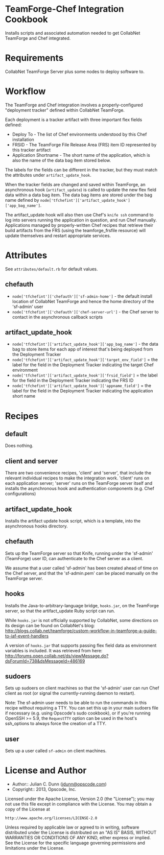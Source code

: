 TeamForge-Chef Integration Cookbook
===================================

Installs scripts and associated automation needed to get CollabNet TeamForge and Chef integrated.

Requirements
============

CollabNet TeamForge Server plus some nodes to deploy software to.

Workflow
========

The TeamForge and Chef integration involves a properly-configured "deployment tracker" defined within CollabNet TeamForge.

Each deployment is a tracker artifact with three important flex fields defined:

* Deploy To - The list of Chef environments understood by this Chef installation
* FRSID - The TeamForge File Release Area (FRS) item ID represented by this tracker artifact
* Application Shortname - The short name of the application, which is also the name of the data bag item stored below.

The labels for the fields can be different in the tracker, but they must match the attributes under `artifact_update_hook`.

When the tracker fields are changed and saved within TeamForge, an asynchronous hook (`artifact_update`) is called to update the new flex field data within a data bag item. The data bag items are stored under the bag name defined by `node['tfchefint']['artifact_update_hook']['app_bag_name']`.

The artifact_update hook will also then use Chef's `knife ssh` command to log into servers running the application in question, and run Chef manually. Applications managed by properly-written Chef recipes that retrieve their build artifacts from the FRS (using the teamforge_frsfile resource) will update themselves and restart appropriate services.

Attributes
==========

See `attributes/default.rb` for default values.

chefauth
--------

* `node['tfchefint']['chefauth']['sf-admin-home']` - the default install location of CollabNet TeamForge and hence the home directory of the 'sf-admin' user
* `node['tfchefint']['chefauth']['chef-server-url']` - the Chef server to contact in the asynchronous callback scripts

artifact_update_hook
--------------------

* `node['tfchefint']['artifact_update_hook']['app_bag_name']` - the data bag to store items for each app of interest that's being deployed from the Deployment Tracker
* `node['tfchefint']['artifact_update_hook']['target_env_field']` = the label for the field in the Deployment Tracker indicating the target Chef environment
* `node['tfchefint']['artifact_update_hook']['frsid_field']` = the label for the field in the Deployment Tracker indicating the FRS ID
* `node['tfchefint']['artifact_update_hook']['appname_field']` = the label for the field in the Deployment Tracker indicating the application short name

Recipes
=======

default
-------

Does nothing.

client and server
-----------------

There are two convenience recipes, 'client' and 'server', that include the relevant individual recipes to make the integration work. 'client' runs on each application server; 'server' runs on the TeamForge server itself and installs the asynchronous hook and authentication components (e.g. Chef configurations)

artifact_update_hook
--------------------

Installs the artifact update hook script, which is a template, into the asynchronous hooks directory.

chefauth
--------

Sets up the TeamForge server so that Knife, running under the 'sf-admin' (TeamForge) user ID, can authenticate to the Chef server as a client.

We assume that a user called 'sf-admin' has been created ahead of time on the Chef server, and that the 'sf-admin.pem' can be placed manually on the TeamForge server.

hooks
-----

Installs the Java-to-arbitrary-language bridge, `hooks.jar`, on the TeamForge server, so that the artifact_update Ruby script can run.

While `hooks.jar` is not officially supported by CollabNet, some directions on its design can be found on CollabNet's blog: http://blogs.collab.net/teamforge/custom-workflow-in-teamforge-a-guide-to-iaf-event-handlers

A version of `hooks.jar` that supports passing flex field data as environment variables is included. It was retrieved from here: http://forums.open.collab.net/ds/viewMessage.do?dsForumId=738&dsMessageId=486169

sudoers
-------

Sets up sudoers on client machines so that the 'sf-admin' user can run Chef client as root (or signal the currently-running daemon to restart).

Note: The sf-admin user needs to be able to run the commands in this recipe without requiring a TTY. You can set this up in your main sudoers file if necessary (e.g. using Opscode's sudo cookbook), or if you're running OpenSSH >= 5.9, the `RequestTTY` option can be used in the host's ssh_options to always force the creation of a TTY.

user
----

Sets up a user called `sf-admin` on client machines.

License and Author
==================

* Author:: Julian C. Dunn (<jdunn@opscode.com>)
* Copyright:: 2013, Opscode, Inc.

Licensed under the Apache License, Version 2.0 (the "License");
you may not use this file except in compliance with the License.
You may obtain a copy of the License at

    http://www.apache.org/licenses/LICENSE-2.0

Unless required by applicable law or agreed to in writing, software
distributed under the License is distributed on an "AS IS" BASIS,
WITHOUT WARRANTIES OR CONDITIONS OF ANY KIND, either express or implied.
See the License for the specific language governing permissions and
limitations under the License.
